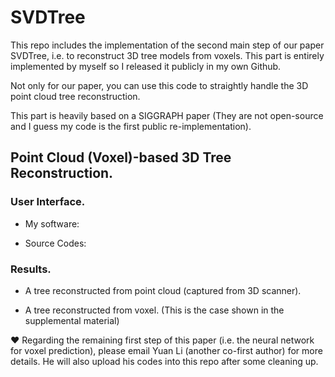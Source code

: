 # SVDTree

This repo includes the implementation of the second main step of our paper SVDTree, i.e. to reconstruct 3D tree models from voxels.
This part is entirely implemented by myself so I released it publicly in my own Github.

Not only for our paper, you can use this code to straightly handle the 3D point cloud tree reconstruction.

This part is heavily based on a SIGGRAPH paper (They are not open-source and I guess my code is the first public re-implementation).


## Point Cloud (Voxel)-based 3D Tree Reconstruction. 


### User Interface.


- My software:

- Source Codes: 


### Results.


- A tree reconstructed from point cloud (captured from 3D scanner).

- A tree reconstructed from voxel. (This is the case shown in the supplemental material)



❤️ Regarding the remaining first step of this paper (i.e. the neural network for voxel prediction), please email Yuan Li (another co-first author) for more details. He will also upload his codes into this repo after some cleaning up.






